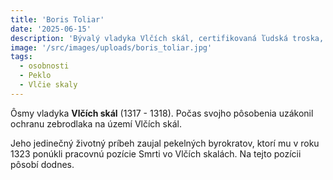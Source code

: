 ```yaml
---
title: 'Boris Toliar'
date: '2025-06-15'
description: 'Bývalý vladyka Vlčích skál, certifikovaná ľudská troska, úradujúci Smrť'
image: '/src/images/uploads/boris_toliar.jpg'
tags:
  - osobnosti
  - Peklo
  - Vlčie skaly
---
```


Ôsmy vladyka **Vlčích skál** (1317 - 1318). Počas svojho pôsobenia uzákonil ochranu zebrodlaka na území Vlčích skál.

Jeho jedinečný životný príbeh zaujal pekelných byrokratov, ktorí mu v roku 1323 ponúkli pracovnú pozície Smrti vo Vlčích skalách. Na tejto pozícii pôsobí dodnes.

